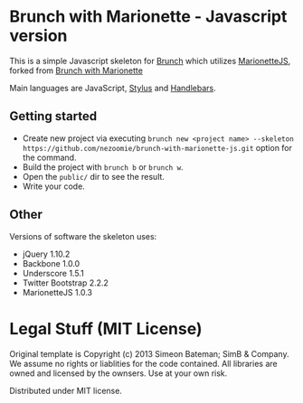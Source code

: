 # Brunch with Marionette - Javascript version
This is a simple Javascript skeleton for [Brunch](http://brunch.io/) which utilizes [MarionetteJS](http://marionettejs.com/), forked from [Brunch with Marionette](https://github.com/SimbCo/brunch-with-marionette)

Main languages are JavaScript,
[Stylus](http://learnboost.github.com/stylus/) and
[Handlebars](http://handlebarsjs.com/).

## Getting started
* Create new project via executing `brunch new <project name> --skeleton https://github.com/nezoomie/brunch-with-marionette-js.git` option for the command.
* Build the project with `brunch b` or `brunch w`.
* Open the `public/` dir to see the result.
* Write your code.

## Other
Versions of software the skeleton uses:

* jQuery 1.10.2
* Backbone 1.0.0
* Underscore 1.5.1
* Twitter Bootstrap 2.2.2
* MarionetteJS 1.0.3

# Legal Stuff (MIT License)
Original template is Copyright (c) 2013 Simeon Bateman; SimB & Company. We assume no rights or liablities for the code contained.  All libraries are owned and licensed by the ownsers.  Use at your own risk.

Distributed under MIT license.